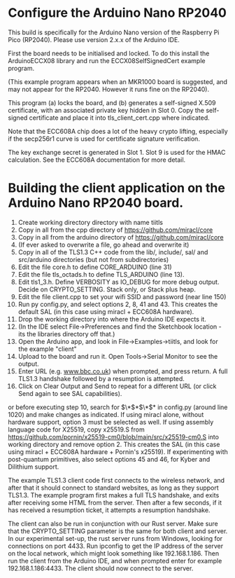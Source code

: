 
# Configure the Arduino Nano RP2040

This build is specifically for the Arduino Nano version of the Raspberry Pi Pico (RP2040). Please use version 2.x.x of the Arduino IDE.

First the board needs to be initialised and locked. To do this install the ArduinoECCX08 library and run the ECCX08SelfSignedCert example program. 

(This example program appears when an MKR1000 board is suggested, and may not appear for the RP2040. However it runs fine on the RP2040).

This program (a) locks the board, and (b) generates a self-signed X.509 certificate, with an associated private key hidden in Slot 0. Copy 
the self-signed certificate and place it into tls_client_cert.cpp where indicated.

Note that the ECC608A chip does a lot of the heavy crypto lifting, especially if the secp256r1 curve is used for certificate signature verification.

The key exchange secret is generated in Slot 1. Slot 9 is used for the HMAC calculation. See the ECC608A documentation for more detail.

# Building the client application on the Arduino Nano RP2040 board.

1.	Create working directory directory with name tiitls
2.	Copy in all from the cpp directory of https://github.com/miracl/core
3.	Copy in all from the arduino directory of https://github.com/miracl/core
4.	(If ever asked to overwrite a file, go ahead and overwrite it)
5.	Copy in all of the TLS1.3 C++ code from the lib/, include/, sal/ and src/arduino directories (but not from subdirectories)
6.	Edit the file core.h to define CORE_ARDUINO (line 31)
7.	Edit the file tls_octads.h to define TLS_ARDUINO (line 13). 
8.	Edit tls1_3.h. Define VERBOSITY as IO_DEBUG for more debug output. Decide on CRYPTO_SETTING. Stack only, or Stack plus heap. 
9.	Edit the file client.cpp to set your wifi SSID and password (near line 150)
10.	Run py config.py, and select options 2, 8, 41 and 43. This creates the default SAL (in this case using miracl + ECC608A hardware).
11.	Drop the working directory into where the Arduino IDE expects it. 
12.	(In the IDE select File->Preferences and find the Sketchbook location - its the libraries directory off that.)
13.	Open the Arduino app, and look in File->Examples->tiitls, and look for the example "client"
14.	Upload to the board and run it. Open Tools->Serial Monitor to see the output. 
15.	Enter URL (e.g. www.bbc.co.uk) when prompted, and press return. A full TLS1.3 handshake followed by a resumption is attempted.
16.	Click on Clear Output and Send to repeat for a different URL (or click Send again to see SAL capabilities).

or before executing step 10, search for $\*$\*$\*$\* in config.py (around line 1020) and make changes as indicated. 
If using miracl alone, without hardware support, option 3 must be selected as well.
If using assembly language code for X25519, copy x25519.S from https://github.com/pornin/x25519-cm0/blob/main/src/x25519-cm0.S
into working directory and remove option 2. This creates the SAL (in this case using miracl + ECC608A hardware + Pornin's x25519).
If experimenting with post-quantum primitives, also select options 45 and 46, for Kyber and Dilithium support. 

The example TLS1.3 client code first connects to the wireless network, and after that it should connect to standard websites, as
long as they support TLS1.3. The example program first makes a full TLS handshake, and exits after receiving some HTML from the server.
Then after a few seconds, if it has received a resumption ticket, it attempts a resumption handshake.

The client can also be run in conjunction with our Rust server. Make sure that the CRYPTO\_SETTING parameter is the same for both client 
and server. In our experimental set-up, the rust server runs from Windows, looking for connections on port 4433. Run ipconfig to get the 
IP address of the server on the local network, which might look something like 192.168.1.186. Then run the client from the Arduino IDE, 
and when prompted enter for example 192.168.1.186:4433. The client should now connect to the server. 

